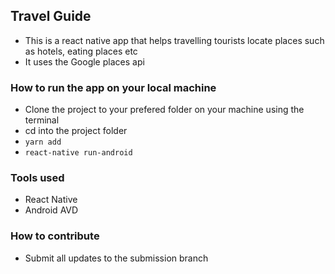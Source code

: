 
## Travel Guide

- This is a react native app that helps travelling tourists locate places such as hotels, eating places etc
- It uses the Google places api

### How to run the app on your local machine
- Clone the project to your prefered folder on your machine using the terminal
- cd into the project folder
- ``` yarn add ```
- ``` react-native run-android ```

### Tools used 
- React Native
- Android AVD 
### How to contribute
- Submit all updates to the submission branch


